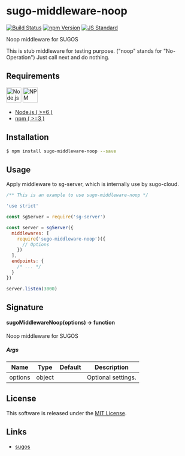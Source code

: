 sugo-middleware-noop
==========

<!---
This file is generated by ape-tmpl. Do not update manually.
--->

<!-- Badge Start -->
<a name="badges"></a>

[![Build Status][bd_travis_com_shield_url]][bd_travis_com_url]
[![npm Version][bd_npm_shield_url]][bd_npm_url]
[![JS Standard][bd_standard_shield_url]][bd_standard_url]

[bd_repo_url]: https://github.com/realglobe-Inc/sugo-middleware-noop
[bd_travis_url]: http://travis-ci.org/realglobe-Inc/sugo-middleware-noop
[bd_travis_shield_url]: http://img.shields.io/travis/realglobe-Inc/sugo-middleware-noop.svg?style=flat
[bd_travis_com_url]: http://travis-ci.com/realglobe-Inc/sugo-middleware-noop
[bd_travis_com_shield_url]: https://api.travis-ci.com/realglobe-Inc/sugo-middleware-noop.svg?token=aeFzCpBZebyaRijpCFmm
[bd_license_url]: https://github.com/realglobe-Inc/sugo-middleware-noop/blob/master/LICENSE
[bd_codeclimate_url]: http://codeclimate.com/github/realglobe-Inc/sugo-middleware-noop
[bd_codeclimate_shield_url]: http://img.shields.io/codeclimate/github/realglobe-Inc/sugo-middleware-noop.svg?style=flat
[bd_codeclimate_coverage_shield_url]: http://img.shields.io/codeclimate/coverage/github/realglobe-Inc/sugo-middleware-noop.svg?style=flat
[bd_gemnasium_url]: https://gemnasium.com/realglobe-Inc/sugo-middleware-noop
[bd_gemnasium_shield_url]: https://gemnasium.com/realglobe-Inc/sugo-middleware-noop.svg
[bd_npm_url]: http://www.npmjs.org/package/sugo-middleware-noop
[bd_npm_shield_url]: http://img.shields.io/npm/v/sugo-middleware-noop.svg?style=flat
[bd_standard_url]: http://standardjs.com/
[bd_standard_shield_url]: https://img.shields.io/badge/code%20style-standard-brightgreen.svg

<!-- Badge End -->


<!-- Description Start -->
<a name="description"></a>

Noop middleware for SUGOS

<!-- Description End -->


<!-- Overview Start -->
<a name="overview"></a>


This is stub middleware for testing purpose. ("noop" stands for "No-Operation")
Just call next and do nothing.


<!-- Overview End -->


<!-- Sections Start -->
<a name="sections"></a>

<!-- Section from "doc/guides/00.Requirements.md.hbs" Start -->

<a name="section-doc-guides-00-requirements-md"></a>
Requirements
-----

<a href="https://nodejs.org">
  <img src="https://realglobe-inc.github.io/sugos-assets/images/nodejs-banner.png"
       alt="Node.js"
       height="40"
       style="height:40px"
  /></a>
<a href="https://docs.npmjs.com/">
  <img src="https://realglobe-inc.github.io/sugos-assets/images/npm-banner.png"
       alt="NPM"
       height="40"
       style="height:40px"
  /></a>

+ [Node.js ( >=6 )][node_download_url]
+ [npm ( >=3 )][npm_url]

[node_download_url]: https://nodejs.org/en/download/
[npm_url]: https://docs.npmjs.com/


<!-- Section from "doc/guides/00.Requirements.md.hbs" End -->

<!-- Section from "doc/guides/01.Installation.md.hbs" Start -->

<a name="section-doc-guides-01-installation-md"></a>
Installation
-----

```bash
$ npm install sugo-middleware-noop --save
```


<!-- Section from "doc/guides/01.Installation.md.hbs" End -->

<!-- Section from "doc/guides/02.Usage.md.hbs" Start -->

<a name="section-doc-guides-02-usage-md"></a>
Usage
---------

Apply middleware to sg-server, which is internally use by sugo-cloud.

```javascript
/** This is an example to use sugo-middleware-noop */

'use strict'

const sgServer = require('sg-server')

const server = sgServer({
  middlewares: [
    require('sugo-middleware-noop')({
      // Options
    })
  ],
  endpoints: {
    /* ... */
  }
})

server.listen(3000)


```


<!-- Section from "doc/guides/02.Usage.md.hbs" End -->

<!-- Section from "doc/guides/03.Signature.md.hbs" Start -->

<a name="section-doc-guides-03-signature-md"></a>
Signature
-------

#### sugoMiddlewareNoop(options) -> function

Noop middleware for SUGOS

##### Args

| Name | Type | Default | Description |
| --- | ---- | --- | --- |
| options | object  |  | Optional settings. |


<!-- Section from "doc/guides/03.Signature.md.hbs" End -->


<!-- Sections Start -->


<!-- LICENSE Start -->
<a name="license"></a>

License
-------
This software is released under the [MIT License](https://github.com/realglobe-Inc/sugo-middleware-noop/blob/master/LICENSE).

<!-- LICENSE End -->


<!-- Links Start -->
<a name="links"></a>

Links
------

+ [sugos][sugos_url]

[sugos_url]: https://github.com/realglobe-Inc/sugos

<!-- Links End -->
